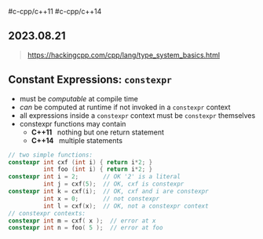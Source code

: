 #c-cpp/c++11 #c-cpp/c++14
## 2023.08.21

> https://hackingcpp.com/cpp/lang/type_system_basics.html

## Constant Expressions: `constexpr` 

-   must be _computable_ at compile time
-   _can_ be computed at runtime if not invoked in a `constexpr` context
-   all expressions inside a `constexpr` context must be `constexpr` themselves
-   constexpr functions may contain
    -   **C++11**  nothing but one return statement
    -   **C++14**  multiple statements

```cpp
// two simple functions:
constexpr int cxf (int i) { return i*2; }
          int foo (int i) { return i*2; }
constexpr int i = 2;       // OK '2' is a literal
          int j = cxf(5);  // OK, cxf is constexpr 
constexpr int k = cxf(i);  // OK, cxf and i are constexpr
          int x = 0;       // not constexpr
          int l = cxf(x);  // OK, not a constexpr context
// constexpr contexts:
constexpr int m = cxf( x );  // error at x
constexpr int n = foo( 5 );  // error at foo
```